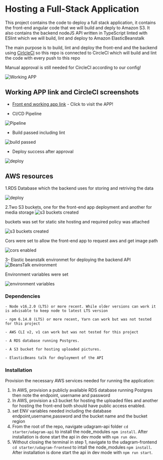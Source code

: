 # Hosting a Full-Stack Application

This project contains the code to deploy a full stack application, it contains the front-end angular code that we will build and deply to Amazon S3. It also contains the backend nodeJS API written in TypeScript linted with ESlint which we will build, lint and deploy to Amazon ElasticBeanstalk

The main purpose is to build, lint and deploy the front-end and the backend using [CirlcleCI](https://circleci.com) so this repo is connected to CircleCI which will build and lint the code with every push to this repo 

Manual approval is still needed for CircleCI according to our config!

![Working APP](https://i.imgur.com/PwO9JHB.png)


## Working APP link and CircleCI screenshots

- [Front end working app link](http://udagram-front.s3-website-us-east-1.amazonaws.com/) - Click to visit the APP!

- CI/CD Pipeline

![Pipeline](https://i.imgur.com/jDoZwSd.png)

- Build passed including lint

![build passed](https://i.imgur.com/DpHJN3a.png)


- Deploy success after approval

![deploy](https://i.imgur.com/6sQOy7f.png)

## AWS resources

1.RDS Database which the backend uses for storing and retriving the data

![deploy](https://i.imgur.com/PTMkprG.png)

2.Two S3 buckets, one for the front-end app deployment and another for media storage
![s3 buckets created](https://i.imgur.com/mqk2243.png)

buckets was set for static site hosting and required policy was attached

![s3 buckets created](https://i.imgur.com/qpzGTME.png)

Cors were set to allow the front-end app to request aws and get image path

![cors enabled](https://i.imgur.com/il4y5IS.png)

3- Elastic beanstalk environmet for deploying the backend API
![BeansTalk environment](https://i.imgur.com/569t7lx.png)

Environment variables were set 

![environment variables](https://i.imgur.com/Fr12Vfn.png)

 
### Dependencies

```
- Node v16.2.0 (LTS) or more recent. While older versions can work it is advisable to keep node to latest LTS version

- npm 6.14.8 (LTS) or more recent, Yarn can work but was not tested for this project

- AWS CLI v2, v1 can work but was not tested for this project

- A RDS database running Postgres.

- A S3 bucket for hosting uploaded pictures.

- ElasticBeans talk for deployment of the API

```

### Installation

Provision the necessary AWS services needed for running the application:

1. In AWS, provision a publicly available RDS database running Postgres then note the endpoint, username and password
1. In AWS, provision a s3 bucket for hosting the uploaded files and another for hosting the front-end both should have public access enabled.  
1. set ENV variables needed including the database endpoint,username,password and the bucket name and the bucket region
1. From the root of the repo, navigate udagram-api folder `cd starter/udagram-api` to install the node_modules `npm install`. After installation is done start the api in dev mode with `npm run dev`.
1. Without closing the terminal in step 1, navigate to the udagram-frontend `cd starter/udagram-frontend` to intall the node_modules `npm install`. After installation is done start the api in dev mode with `npm run start`.